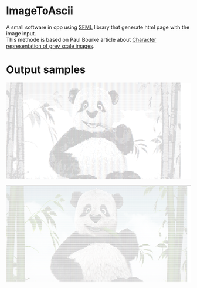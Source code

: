 # ImageToAscii
A small software in cpp using [SFML](https://en.wikipedia.org/wiki/Simple_and_Fast_Multimedia_Library) library that generate html page with the image input.  
This methode is based on  Paul Bourke article about [Character representation of grey scale images](http://www.paulbourke.net/dataformats/asciiart/).

# Output samples
![Example](ImageToAscii.PNG)

![Example](ImageToAsciiColor.PNG)
